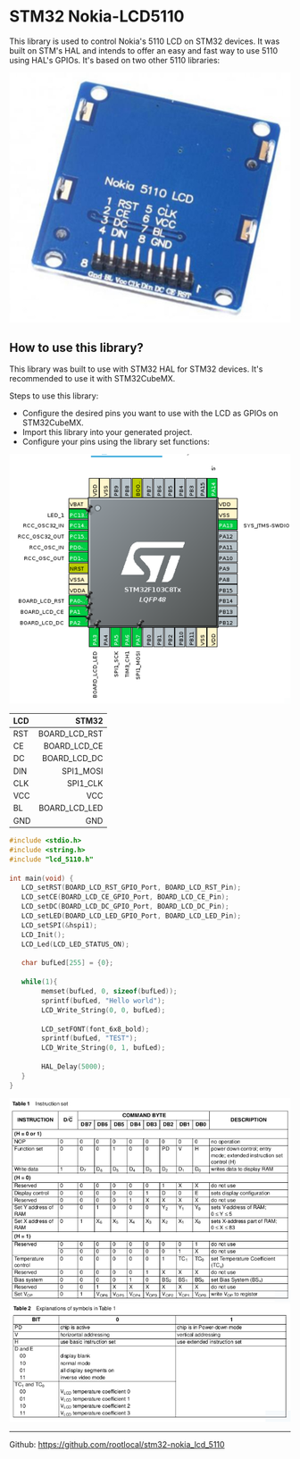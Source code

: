 # STM32 Nokia-LCD5110

This library is used to control Nokia's 5110 LCD on STM32 devices. It was built on STM's HAL and intends to offer an 
easy and fast way to use 5110 using HAL's GPIOs. It's based on two other 5110 libraries:

![snapshot config image](doc/lcd-nokia-5110-2.jpg)

## How to use this library?
This library was built to use with STM32 HAL for STM32 devices. It's recommended to use it with STM32CubeMX.

Steps to use this library:
* Configure the desired pins you want to use with the LCD as GPIOs on STM32CubeMX.
* Import this library into your generated project.
* Configure your pins using the library set functions:

![snapshot config image](doc/snapshot_config.png)

| LCD  |         STM32 |
| :--- |--------------:| 
| RST  | BOARD_LCD_RST |
| CE   |  BOARD_LCD_CE |
| DC   |  BOARD_LCD_DC |
| DIN  |     SPI1_MOSI |
| CLK  |      SPI1_CLK |
| VCC  |           VCC |
| BL   | BOARD_LCD_LED |
| GND  |           GND |


~~~ c
#include <stdio.h>
#include <string.h>
#include "lcd_5110.h"

int main(void) {
   LCD_setRST(BOARD_LCD_RST_GPIO_Port, BOARD_LCD_RST_Pin);
   LCD_setCE(BOARD_LCD_CE_GPIO_Port, BOARD_LCD_CE_Pin);
   LCD_setDC(BOARD_LCD_DC_GPIO_Port, BOARD_LCD_DC_Pin);
   LCD_setLED(BOARD_LCD_LED_GPIO_Port, BOARD_LCD_LED_Pin);
   LCD_setSPI(&hspi1);
   LCD_Init();
   LCD_Led(LCD_LED_STATUS_ON);
   
   char bufLed[255] = {0};
   
   while(1){
        memset(bufLed, 0, sizeof(bufLed));
        sprintf(bufLed, "Hello world");
        LCD_Write_String(0, 0, bufLed);

        LCD_setFONT(font_6x8_bold);
        sprintf(bufLed, "TEST");
        LCD_Write_String(0, 1, bufLed);
        
        HAL_Delay(5000);
   }
}
~~~

![table1](doc/table1.png)
![table2](doc/table2.png)


--------------------
Github: https://github.com/rootlocal/stm32-nokia_lcd_5110
